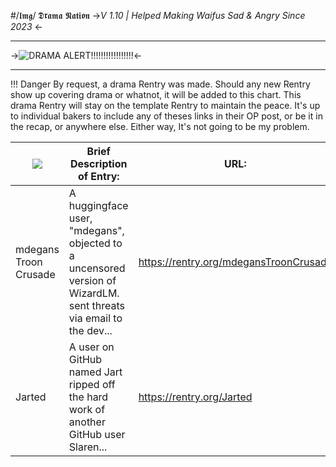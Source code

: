 #/𝖑𝖒𝖌/ 𝕯𝖗𝖆𝖒𝖆 𝕹𝖆𝖙𝖎𝖔𝖓
->*V 1.10 | Helped Making Waifus Sad & Angry Since 2023* <-
***
->![DRAMA ALERT!!!!!!!!!!!!!!!!!](https://i.ibb.co/jDJbCWr/lmg-Drama-Nation-Image-Update-2.png)<-
***
!!! Danger
     By request, a drama Rentry was made. Should any new Rentry show up covering drama or whatnot, it will be added to this chart. This drama Rentry will stay on the template Rentry to maintain the peace. It's up to individual bakers to include any of theses links in their OP post, or be it in the recap, or anywhere else. Either way, It's not going to be my problem.
     
![](https://i.ibb.co/0tfkK3w/reduced-size.gif) | Brief Description of Entry: | URL:
------ | ------ | ------
mdegans Troon Crusade | A huggingface user, "mdegans", objected to a uncensored version of WizardLM. sent threats via email to the dev...  | https://rentry.org/mdegansTroonCrusade
Jarted | A user on GitHub named Jart ripped off the hard work of another GitHub user Slaren... | https://rentry.org/Jarted